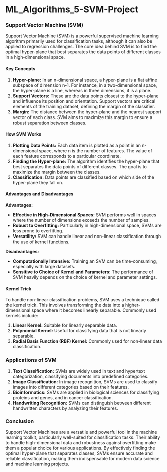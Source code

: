 # ML_Algorithms_5-SVM-Project
### Support Vector Machine (SVM)

Support Vector Machine (SVM) is a powerful supervised machine learning algorithm primarily used for classification tasks, although it can also be applied to regression challenges. The core idea behind SVM is to find the optimal hyper-plane that best separates the data points of different classes in a high-dimensional space.

#### Key Concepts

1. **Hyper-plane:** In an n-dimensional space, a hyper-plane is a flat affine subspace of dimension n-1. For instance, in a two-dimensional space, the hyper-plane is a line, whereas in three dimensions, it is a plane.
2. **Support Vectors:** These are the data points closest to the hyper-plane and influence its position and orientation. Support vectors are critical elements of the training dataset, defining the margin of the classifier.
3. **Margin:** The distance between the hyper-plane and the nearest support vector of each class. SVM aims to maximize this margin to ensure a robust separation between classes.

#### How SVM Works

1. **Plotting Data Points:** Each data item is plotted as a point in an n-dimensional space, where n is the number of features. The value of each feature corresponds to a particular coordinate.
2. **Finding the Hyper-plane:** The algorithm identifies the hyper-plane that best separates the data points of different classes. The goal is to maximize the margin between the classes.
3. **Classification:** Data points are classified based on which side of the hyper-plane they fall on.

#### Advantages and Disadvantages

**Advantages:**
- **Effective in High-Dimensional Spaces:** SVM performs well in spaces where the number of dimensions exceeds the number of samples.
- **Robust to Overfitting:** Particularly in high-dimensional space, SVMs are less prone to overfitting.
- **Versatility:** SVM can handle linear and non-linear classification through the use of kernel functions.

**Disadvantages:**
- **Computationally Intensive:** Training an SVM can be time-consuming, especially with large datasets.
- **Sensitive to Choice of Kernel and Parameters:** The performance of SVM heavily depends on the choice of kernel and parameter settings.

#### Kernel Trick

To handle non-linear classification problems, SVM uses a technique called the kernel trick. This involves transforming the data into a higher-dimensional space where it becomes linearly separable. Commonly used kernels include:

1. **Linear Kernel:** Suitable for linearly separable data.
2. **Polynomial Kernel:** Useful for classifying data that is not linearly separable.
3. **Radial Basis Function (RBF) Kernel:** Commonly used for non-linear data classification.

### Applications of SVM

1. **Text Classification:** SVMs are widely used in text and hypertext categorization, classifying documents into predefined categories.
2. **Image Classification:** In image recognition, SVMs are used to classify images into different categories based on their features.
3. **Bioinformatics:** SVMs are applied in biological sciences for classifying proteins and genes, and in cancer classification.
4. **Handwriting Recognition:** SVMs can distinguish between different handwritten characters by analyzing their features.

### Conclusion

Support Vector Machines are a versatile and powerful tool in the machine learning toolkit, particularly well-suited for classification tasks. Their ability to handle high-dimensional data and robustness against overfitting make them a popular choice for various applications. By effectively finding the optimal hyper-plane that separates classes, SVMs ensure accurate and reliable classification, making them indispensable for modern data science and machine learning projects.
